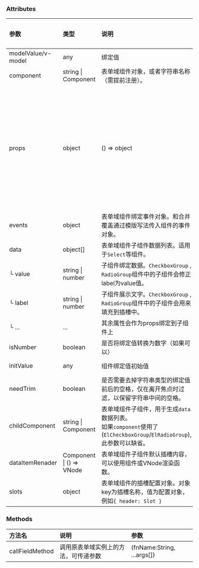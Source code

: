 ### Attributes

| 参数               | 类型                     | 说明                                                                                                                     | 可选值                                                | 默认值 |
| :----------------- | :----------------------- | :----------------------------------------------------------------------------------------------------------------------- | :---------------------------------------------------- | :----- |
| modelValue/v-model | any                      | 绑定值                                                                                                                   | --                                                    | --     |
| component          | string \| Component      | 表单域组件对象，或者字符串名称（需提前注册）。                                                                           | --                                                    | --     |
| props              | object                   | () => object                                                                                                             | 表单域组件绑定props参数对象，或者返回参数对象的函数。 | --     | -- |
| events             | object                   | 表单域组件绑定事件对象。和合并覆盖通过模版写法传入组件的事件对象。                                                       | --                                                    | --     |
| data               | object[]                 | 表单域组件子组件数据列表。适用于`Select`等组件。                                                                         | --                                                    | --     |
| └ value            | string \| number         | 子组件绑定数据。`CheckboxGroup` , `RadioGroup`组件中的子组件会修正label为value值。                                       | --                                                    | --     |
| └ label            | string \| number         | 子组件展示文字。`CheckboxGroup` , `RadioGroup`组件中的子组件会用来填充到插槽中。                                         | --                                                    | --     |
| └ ...              | ...                      | 其余属性会作为props绑定到子组件上                                                                                        | --                                                    | --     |
| isNumber           | boolean                  | 是否将绑定值转换为数字（如果可以）                                                                                       | --                                                    | --     |
| initValue          | any                      | 组件绑定值初始值                                                                                                         | --                                                    | --     |
| needTrim           | boolean                  | 是否需要去掉字符串类型的绑定值前后的空格，仅在离开焦点时过滤，以保留字符串中间的空格。                                   | --                                                    | --     |
| childComponent     | string \| Component      | 表单域组件子组件，用于生成`data`数据列表。<br/>如果`component`使用了(`ElCheckboxGroup`/`ElRadioGroup`), 此参数可以缺省。 | --                                                    | --     |
| dataItemRenader    | Component \| () => VNode | 表单域组件子组件默认插槽内容，可以使用组件或VNode渲染函数。                                                              | --                                                    | --     |
| slots              | object                   | 表单域组件的插槽配置对象。对象key为插槽名称，值为配置对象，例如`{ header: Slot }`                                        | --                                                    | --     |


### Methods

| 方法名          | 说明                                 | 参数                       |
| :-------------- | :----------------------------------- | :------------------------- |
| callFieldMethod | 调用原表单域实例上的方法，可传递参数 | (fnName:String, ...args[]) |



